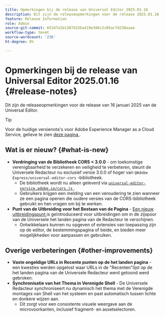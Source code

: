 ```yaml
---
title: Opmerkingen bij de release van Universal Editor 2025.01.16
description: Dit zijn de releaseopmerkingen voor de release 2025.01.16 van de Universal Editor.
feature: Release Information
role: Admin
source-git-commit: 65347a1b1387d15ba419e386c2c05acfd238eaae
workflow-type: tm+mt
source-wordcount: '236'
ht-degree: 0%

---
```



# Opmerkingen bij de release van Universal Editor 2025.01.16 {#release-notes}

Dit zijn de releaseopmerkingen voor de release van 16 januari 2025 van de Universal Editor.

>[!TIP]
>
>Voor de huidige versienota&#39;s voor Adobe Experience Manager as a Cloud Service, gelieve te zien [ deze pagina ](/help/release-notes/release-notes-cloud/release-notes-current.md).

## Wat is er nieuw? {#what-is-new}

* **Verdringing van de Bibliotheek CORS &lt; 3.0.0** - om toekomstige verenigbaarheid te verzekeren en veiligheid te verbeteren, steunt de Universele Redacteur nu exclusief versie 3.0.0 of hoger van
  `@Adobe Express/universal-editor-cors` -bibliotheek.
   * De bibliotheek wordt nu alleen geleverd via [`universal-editor-service.adobe.io/cors.js` ](http://universal-editor-service.adobe.io/cors.js) .
   * Gebruikers krijgen een melding van een veroudering te zien wanneer ze een pagina openen die oudere versies van de CORS-bibliotheek gebruikt en hen vragen om bij te werken.
* **Punt van de Uitbreiding voor het Bestaan van de Pagina** - [ Een nieuw uitbreidingspunt ](/help/implementing/universal-editor/customizing.md#extending) is geïntroduceerd voor uitbreidingen om in de zijspoor van de Universele het landen pagina van de Redacteur te verschijnen.
   * Ontwikkelaars kunnen nu opgeven of extensies van toepassing zijn op de editor, de bestemmingspagina of beide, en bieden meer mogelijkheden voor aanpassen en gebruiken.

## Overige verbeteringen {#other-improvements}

* **Vaste ongeldige URLs in Recente punten op de het landen pagina** - een kwesties werden opgelost waar URLs in de &quot;Recenten&quot;lijst op de het landen pagina van de Universele Redacteur werd getoond werd gebroken.
* **Synchronisatie van het Thema in Verenigde Shell** - De Universele Redacteur synchroniseert nu dynamisch het thema met de Verenigde montages van Shell van het systeem en past automatisch tussen lichte en donkere wijzen aan.
   * Dit zorgt voor een consistente visuele weergave aan de microvoorkanten, inclusief fragment- en assetselectoren.
